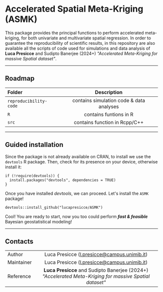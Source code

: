 # Accelerated Spatial Meta-Kriging (ASMK)

This package provides the principal functions to perform accelerated meta-kriging, for both univariate and multivariate spatial regression. In order to guarantee the reproducibility of scientific results, in this repository are also available all the scripts of code used for simulations and data analysis of **Luca Presicce** and Sudipto Banerjee (2024+) *"Accelerated Meta-Kriging for massive Spatial dataset"*.


--------------------------------------------------------------------------------
## Roadmap

| Folder | Description |
| :--- | :---: |
| `reproducibility-code` | contains simulation code & data analyses |
| `R` | contains funtions in R |
| `src` | contains function in Rcpp/C++ |

--------------------------------------------------------------------------------
## Guided installation
Since the package is not already available on CRAN, to install we use the `devtools` R package. Then, check for its presence on your device, otherwise install it:
```{r, echo = F, eval = F, collapse = TRUE}
if (!require(devtools)) {
  install.packages("devtools", dependencies = TRUE)
}
```
Once you have installed *devtools*, we can proceed. Let's install the `ASMK` package!
```{r}
devtools::install_github("lucapresicce/ASMK")
```
Cool! You are ready to start, now you too could perform **_fast & feasible_** Bayesian geostatistical modeling!

<!--
## Tutorial for usage
-->

--------------------------------------------------------------------------------
## Contacts

| | |
| :--- | :---: |
| Author | Luca Presicce (l.presicce@campus.unimib.it) |
| Maintainer | Luca Presicce (l.presicce@campus.unimib.it) |
| Reference | **Luca Presicce** and Sudipto Banerjee (2024+) *"Accelerated Meta-Kriging for massive Spatial dataset"*  |

<!--
Maintainer: l.presicce@campus.unimib.it
Reference: **Luca Presicce** and Sudipto Banerjee (2024+) *"Accelerated Meta-Kriging for massive Spatial dataset"* 
-->

